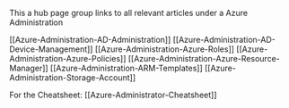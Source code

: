 
This a hub page group links to all relevant articles under a Azure Administration  

[[Azure-Administration-AD-Administration]]
[[Azure-Administration-AD-Device-Management]]
[[Azure-Administration-Azure-Roles]]
[[Azure-Administration-Azure-Policies]]
[[Azure-Administration-Azure-Resource-Manager]]
[[Azure-Administration-ARM-Templates]]
[[Azure-Administration-Storage-Account]]


For the Cheatsheet: [[Azure-Administrator-Cheatsheet]]